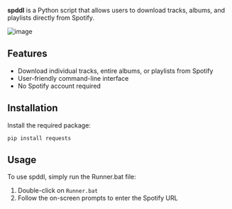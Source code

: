 **spddl** is a Python script that allows users to download tracks, albums, and playlists directly from Spotify.

![image](https://github.com/user-attachments/assets/5e23249e-f6bf-48d9-815f-5af8608c5128)

## Features

- Download individual tracks, entire albums, or playlists from Spotify
- User-friendly command-line interface
- No Spotify account required

## Installation

Install the required package:

```
pip install requests
```

## Usage

To use spddl, simply run the Runner.bat file:

1. Double-click on `Runner.bat`
2. Follow the on-screen prompts to enter the Spotify URL
